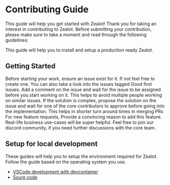 # Contributing Guide

This guide will help you get started with Zealot! Thank you for taking an interest in contributing to Zealot. Before submitting your contribution, please make sure to take a moment and read through the following guidelines:

This guide will help you to install and setup a production ready Zealot.

## Getting Started

Before starting your work, ensure an issue exist for it. If not feel free to create one. You can also take a look into the issues tagged Good first issues.
Add a comment on the issue and wait for the issue to be assigned before you start working on it.
This helps to avoid multiple people working on similar issues.
If the solution is complex, propose the solution on the issue and wait for one of the core contributors to approve before going into the implementation.
This helps in shorter turn around times in merging PRs
For new feature requests, Provide a convincing reason to add this feature. Real-life business use-cases will be super helpful.
Feel free to join our discord community, if you need further discussions with the core team.

## Setup for local development

These guides will help you to setup the environment required for Zealot. Follow the guide based on the operating system you use.

- [VSCode development with devcontainer](/docs/contributing-guide/local-development/devcontainer)
- [Soure code](/docs/contributing-guide/local-development/source-code)
